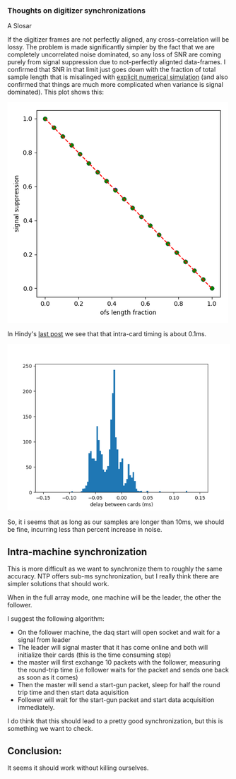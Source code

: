 ### Thoughts on digitizer synchronizations

A Slosar


If the digitizer frames are not perfectly aligned, any
cross-correlation will be lossy.  The problem is made significantly
simpler by the fact that we are completely uncorrelated noise
dominated, so any loss of SNR are coming purely from signal
suppression due to not-perfectly alignted data-frames. I confirmed
that SNR in that limit just goes down with the fraction of total
sample length that is misalinged with [explicit numerical
simulation](./syncSNR.ipynb) (and also confirmed that things are much
more complicated when variance is signal dominated).  This plot shows
this:

![Image](suppression.png)

In Hindy's [last
post](..//20180601_ADC_Synchronization_Part_2/index.md) we see that
that intra-card timing is about 0.1ms.

![Image](delays_hist_cropped.png)

So, it i seems that as long as our samples are longer than 10ms, we
should be fine, incurring less than percent increase in noise.

## Intra-machine synchronization

This is more difficult as we want to synchronize them to roughly the
same accuracy. NTP offers sub-ms synchronization, but I really think
there are simpler solutions that should work.

When in the full array mode, one machine will be the leader, the other the  follower. 

I suggest the following algorithm:
 * On the follower machine, the daq start will open socket and wait for a signal from leader
 * The leader will signal master that it has come online and both will initialize their cards (this is the time consuming step)
 * the master will first exchange 10 packets with the follower, measuring the round-trip time (i.e follower waits for the packet and sends one back as soon as it comes)
 * Then the master will send a start-gun packet, sleep for half the round trip time and then start data aquisition
 * Follower will wait for the start-gun packet and start data acquisition immediately.

I do think that this should lead to a pretty good synchronization, but
this is something we want to check. 


## Conclusion:

It seems it should work without killing ourselves.
